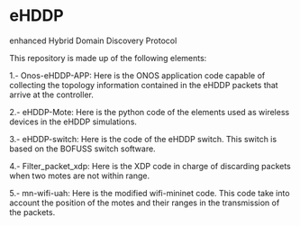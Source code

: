 # eHDDP
enhanced Hybrid Domain Discovery Protocol

This repository is made up of the following elements:

1.- Onos-eHDDP-APP: Here is the ONOS application code capable of collecting the topology information contained in the eHDDP packets that arrive at the controller.

2.- eHDDP-Mote: Here is the python code of the elements used as wireless devices in the eHDDP simulations.

3.- eHDDP-switch: Here is the code of the eHDDP switch. This switch is based on the BOFUSS switch software.

4.- Filter_packet_xdp: Here is the XDP code in charge of discarding packets when two motes are not within range.

5.- mn-wifi-uah: Here is the modified wifi-mininet code. This code take into account the position of the motes and their ranges in the transmission of the packets.
